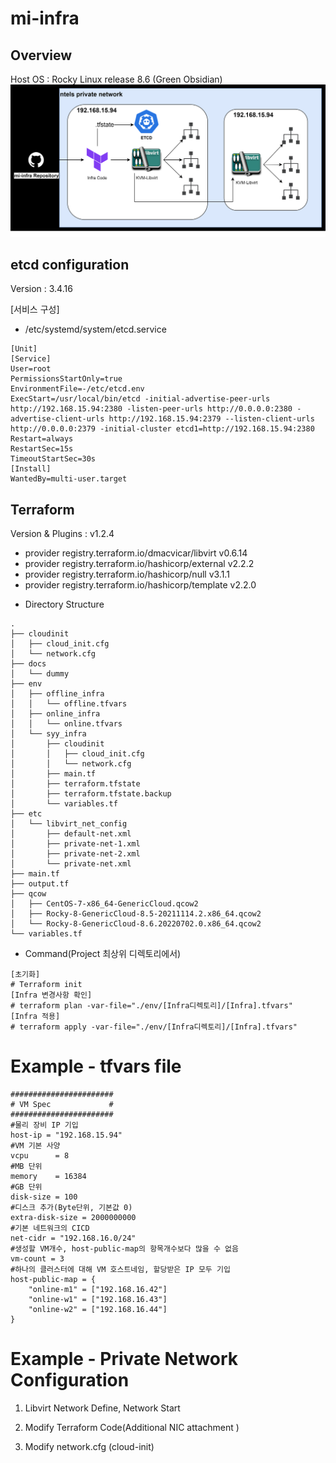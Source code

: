 # mi-infra

## Overview
Host OS : Rocky Linux release 8.6 (Green Obsidian)
![mi-infra.png](./docs/mi-infra.png)

## etcd configuration

Version : 3.4.16

[서비스 구성]
- /etc/systemd/system/etcd.service
```
[Unit]
[Service]
User=root
PermissionsStartOnly=true
EnvironmentFile=-/etc/etcd.env
ExecStart=/usr/local/bin/etcd -initial-advertise-peer-urls http://192.168.15.94:2380 -listen-peer-urls http://0.0.0.0:2380 -advertise-client-urls http://192.168.15.94:2379 --listen-client-urls http://0.0.0.0:2379 -initial-cluster etcd1=http://192.168.15.94:2380
Restart=always
RestartSec=15s
TimeoutStartSec=30s
[Install]
WantedBy=multi-user.target
```

## Terraform 

Version & Plugins : v1.2.4
+ provider registry.terraform.io/dmacvicar/libvirt v0.6.14
+ provider registry.terraform.io/hashicorp/external v2.2.2
+ provider registry.terraform.io/hashicorp/null v3.1.1
+ provider registry.terraform.io/hashicorp/template v2.2.0

- Directory Structure
```
.
├── cloudinit
│   ├── cloud_init.cfg
│   └── network.cfg
├── docs
│   └── dummy
├── env
│   ├── offline_infra
│   │   └── offline.tfvars
│   ├── online_infra
│   │   └── online.tfvars
│   └── syy_infra
│       ├── cloudinit
│       │   ├── cloud_init.cfg
│       │   └── network.cfg
│       ├── main.tf
│       ├── terraform.tfstate
│       ├── terraform.tfstate.backup
│       └── variables.tf
├── etc
│   └── libvirt_net_config
│       ├── default-net.xml
│       ├── private-net-1.xml
│       ├── private-net-2.xml
│       └── private-net.xml
├── main.tf
├── output.tf
├── qcow
│   ├── CentOS-7-x86_64-GenericCloud.qcow2
│   ├── Rocky-8-GenericCloud-8.5-20211114.2.x86_64.qcow2
│   └── Rocky-8-GenericCloud-8.6.20220702.0.x86_64.qcow2
└── variables.tf
```

- Command(Project 최상위 디렉토리에서)
```
[초기화]
# Terraform init
[Infra 변경사항 확인]
# terraform plan -var-file="./env/[Infra디렉토리]/[Infra].tfvars"
[Infra 적용]
# terraform apply -var-file="./env/[Infra디렉토리]/[Infra].tfvars"
```

# Example - tfvars file
```
#######################
# VM Spec             #
#######################
#물리 장비 IP 기입
host-ip = "192.168.15.94"
#VM 기본 사양
vcpu      = 8
#MB 단위
memory    = 16384
#GB 단위
disk-size = 100
#디스크 추가(Byte단위, 기본값 0)
extra-disk-size = 2000000000
#기본 네트워크의 CICD
net-cidr = "192.168.16.0/24"
#생성할 VM개수, host-public-map의 항목개수보다 많을 수 없음
vm-count = 3
#하나의 클러스터에 대해 VM 호스트네임, 할당받은 IP 모두 기입
host-public-map = {
    "online-m1" = ["192.168.16.42"]
    "online-w1" = ["192.168.16.43"]
    "online-w2" = ["192.168.16.44"]
}
```

# Example - Private Network Configuration

1. Libvirt Network Define, Network Start

2. Modify Terraform Code(Additional NIC attachment ) 

3. Modify network.cfg (cloud-init)
